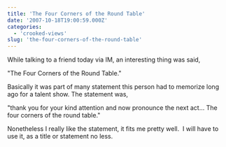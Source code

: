 ```yaml
---
title: 'The Four Corners of the Round Table'
date: '2007-10-18T19:00:59.000Z'
categories:
  - 'crooked-views'
slug: 'the-four-corners-of-the-round-table'
---
```


While talking to a friend today via IM, an interesting thing was said,

"The Four Corners of the Round Table."

Basically it was part of many statement this person had to memorize long ago for a talent show. The statement was,

"thank you for your kind attention and now pronounce the next act... The four corners of the round table."

Nonetheless I really like the statement, it fits me pretty well.  I will have to use it, as a title or statement no less.
